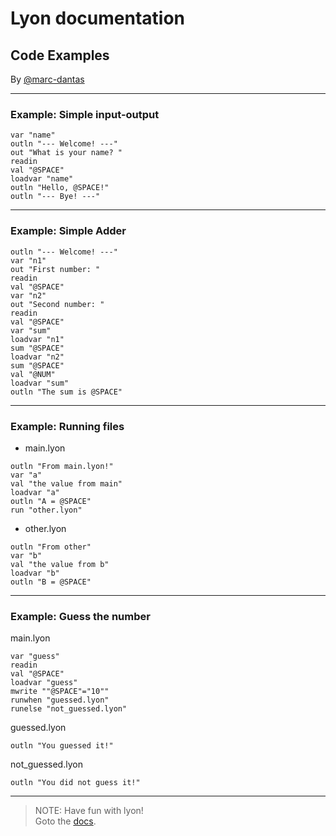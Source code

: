 # Lyon documentation
## Code Examples
By [@marc-dantas](https://github.com/marc-dantas)

<hr>

<h3 id="out">Example: Simple input-output</h3> 

```
var "name"
outln "--- Welcome! ---"
out "What is your name? "
readin
val "@SPACE"
loadvar "name"
outln "Hello, @SPACE!"
outln "--- Bye! ---"
```
</code></pre>

<hr>

### Example: Simple Adder

```
outln "--- Welcome! ---"
var "n1"
out "First number: "
readin 
val "@SPACE"
var "n2"
out "Second number: "
readin
val "@SPACE"
var "sum"
loadvar "n1"
sum "@SPACE"
loadvar "n2"
sum "@SPACE"
val "@NUM"
loadvar "sum"
outln "The sum is @SPACE"
```

<hr>

### Example: Running files

- main.lyon
```
outln "From main.lyon!"
var "a"
val "the value from main"
loadvar "a"
outln "A = @SPACE"
run "other.lyon"
```

- other.lyon
```
outln "From other"
var "b"
val "the value from b"
loadvar "b"
outln "B = @SPACE"
```

<hr>

### Example: Guess the number

main.lyon
```
var "guess"
readin
val "@SPACE"
loadvar "guess"
mwrite ""@SPACE"="10""
runwhen "guessed.lyon"
runelse "not_guessed.lyon"
```

guessed.lyon
```
outln "You guessed it!"
```

not_guessed.lyon
```
outln "You did not guess it!"
```

<hr>

> NOTE: Have fun with lyon!<br>
> Goto the [docs](./index.md).